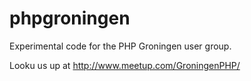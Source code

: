 phpgroningen
============

Experimental code for the PHP Groningen user group.

Looku us up at http://www.meetup.com/GroningenPHP/

